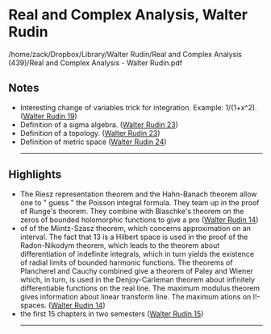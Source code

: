 # Real and Complex Analysis, Walter Rudin

/home/zack/Dropbox/Library/Walter Rudin/Real and Complex Analysis (439)/Real and Complex Analysis - Walter Rudin.pdf

## Notes

- Interesting change of variables trick for integration\. Example: 1/\(1+x^2\)\. (<a href="file:////home/zack/Dropbox/Library/Walter Rudin/Real and Complex Analysis (439)/Real and Complex Analysis - Walter Rudin.pdf#page=19" target="_blank">Walter Rudin 19</a>)
- Definition of a sigma algebra\. (<a href="file:////home/zack/Dropbox/Library/Walter Rudin/Real and Complex Analysis (439)/Real and Complex Analysis - Walter Rudin.pdf#page=23" target="_blank">Walter Rudin 23</a>)
- Definition of a topology\. (<a href="file:////home/zack/Dropbox/Library/Walter Rudin/Real and Complex Analysis (439)/Real and Complex Analysis - Walter Rudin.pdf#page=23" target="_blank">Walter Rudin 23</a>)
- Definition of metric space (<a href="file:////home/zack/Dropbox/Library/Walter Rudin/Real and Complex Analysis (439)/Real and Complex Analysis - Walter Rudin.pdf#page=24" target="_blank">Walter Rudin 24</a>)<hr>

## Highlights

- The Riesz representation theorem and the Hahn-Banach theorem allow one to " guess " the Poisson integral formula\. They team up in the proof of Runge's theorem\. They combine with Blaschke's theorem on the zeros of bounded holomorphic functions to give a pro (<a href="file:////home/zack/Dropbox/Library/Walter Rudin/Real and Complex Analysis (439)/Real and Complex Analysis - Walter Rudin.pdf#page=14" target="_blank">Walter Rudin 14</a>)
- of of the Miintz-Szasz theorem, which concerns approximation on an interval\. The fact that 13 is a Hilbert space is used in the proof of the Radon-Nikodym theorem, which leads to the theorem about differentiation of indefinite integrals, which in turn yields the existence of radial limits of bounded harmonic functions\. The theorems of Plancherel and Cauchy combined give a theorem of Paley and Wiener which, in turn, is used in the Denjoy-Carleman theorem about infinitely differentiable functions on the real line\. The maximum modulus theorem gives information about linear transform­ line\. The maximum ations on I!-spaces\. (<a href="file:////home/zack/Dropbox/Library/Walter Rudin/Real and Complex Analysis (439)/Real and Complex Analysis - Walter Rudin.pdf#page=14" target="_blank">Walter Rudin 14</a>)
- the first 15 chapters in two semesters (<a href="file:////home/zack/Dropbox/Library/Walter Rudin/Real and Complex Analysis (439)/Real and Complex Analysis - Walter Rudin.pdf#page=15" target="_blank">Walter Rudin 15</a>)<hr>

